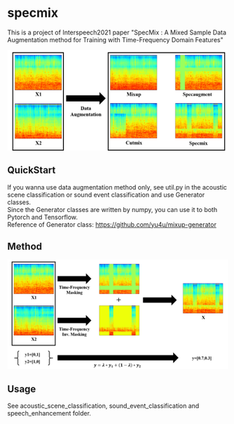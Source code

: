 # specmix
This is a project of Interspeech2021 paper "SpecMix : A Mixed Sample Data Augmentation method for Training with Time-Frequency Domain Features"

![image1](./image/Fig1.png)

## QuickStart

If you wanna use data augmentation method only, see util.py in the acoustic scene classification or sound event classification and use Generator classes.  
Since the Generator classes are written by numpy, you can use it to both Pytorch and Tensorflow.  
Reference of Generator class: https://github.com/yu4u/mixup-generator  

## Method
![image2](./image/Fig2.png)

## Usage
See acoustic_scene_classification, sound_event_classification and speech_enhancement folder.
